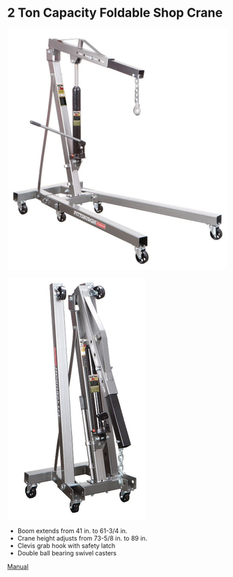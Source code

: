 # 2 Ton Capacity Foldable Shop Crane



![](../.gitbook/assets/image%20%2833%29.png)

![](../.gitbook/assets/image%20%2830%29.png)



* Boom extends from 41 in. to 61-3/4 in.
* Crane height adjusts from 73-5/8 in. to 89 in.
* Clevis grab hook with safety latch
* Double ball bearing swivel casters

[Manual](https://manuals.harborfreight.com/manuals/69000-69999/69514.pdf)

